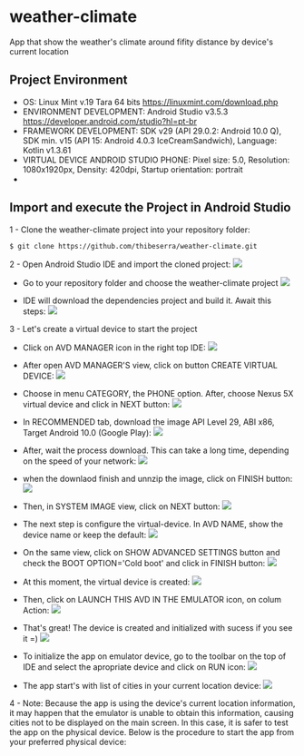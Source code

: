 # weather-climate
App that show the weather's climate around fifity distance by device's current location

## Project Environment
- OS: Linux Mint v.19 Tara 64 bits   https://linuxmint.com/download.php
- ENVIRONMENT DEVELOPMENT: Android Studio v3.5.3   https://developer.android.com/studio?hl=pt-br
- FRAMEWORK DEVELOPMENT: SDK v29 (API 29.0.2: Android 10.0 Q), SDK min. v15 (API 15: Android 4.0.3 IceCreamSandwich), Language: Kotlin v1.3.61
- VIRTUAL DEVICE ANDROID STUDIO PHONE: Pixel size: 5.0, Resolution: 1080x1920px, Density: 420dpi, Startup orientation: portrait
-
## Import and execute the Project in Android Studio
1 - Clone the weather-climate project into your repository folder:

```sh
$ git clone https://github.com/thibeserra/weather-climate.git
```

2 - Open Android Studio IDE and import the cloned project:
![](app/src/readme/_1-open_android_studio.png)

- Go to your repository folder and choose the weather-climate project
![](app/src/readme/_2-select_project_into_repository.png)

- IDE will download the dependencies project and build it. Await this steps:
![](app/src/readme/_3-build_project_step.png)

3 - Let's create a virtual device to start the project
 - Click on AVD MANAGER icon in the right top IDE:
 ![](app/src/readme/_4-click_avd_manager_icon.png)

 - After open AVD MANAGER'S view, click on button CREATE VIRTUAL DEVICE:
 ![](app/src/readme/_5-create-virtual-device.png)

 - Choose in menu CATEGORY, the PHONE option. After, choose Nexus 5X virtual device and click in NEXT button:
 ![](app/src/readme/_6-nexus_5x_virtual_device.png)

 - In RECOMMENDED tab, download the image API Level 29, ABI x86, Target Android 10.0 (Google Play):
  ![](app/src/readme/_7-view-system-image-download.png)

  - After, wait the process download. This can take a long time, depending on the speed of your network:
  ![](app/src/readme/_8-download-device-image.png)

  - when the downlaod finish and unnzip the image, click on FINISH button:
  ![](app/src/readme/_9-finish-download-device-image.png)

  - Then, in SYSTEM IMAGE view, click on NEXT button:
  ![](app/src/readme/_10-next-button.png)

  - The next step is configure the virtual-device. In AVD NAME, show the device name or keep the default:
  ![](app/src/readme/_11-virtual-device-config.png)

  - On the same view, click on SHOW ADVANCED SETTINGS button and check the BOOT OPTION='Cold boot' and click in FINISH button:
  ![](app/src/readme/_12-show-adv-settings.png)

  - At this moment, the virtual device is created:
  ![](app/src/readme/_13-virtual-device-created.png)

  - Then, click on LAUNCH THIS AVD IN THE EMULATOR icon, on colum Action:
  ![](app/src/readme/_14-start-nexus-5-virtual-dev.png)

  - That's great! The device is created and initialized with sucess if you see it =)
  ![](app/src/readme/_15-nexus-5-virtual-dev-started.png)

  - To initialize the app on emulator device, go to the toolbar on the top of IDE and select the apropriate device and click on RUN icon:
  ![](app/src/readme/_16-start-app-by-nexus5.png)

  - The app start's with list of cities in your current location device:
  ![](app/src/readme/_17-weather-app-initialized.png)


4 - Note: Because the app is using the device's current location information, it may happen that the emulator is unable to obtain this information, causing cities not to be displayed on the main screen.
    In this case, it is safer to test the app on the physical device. Below is the procedure to start the app from your preferred physical device: